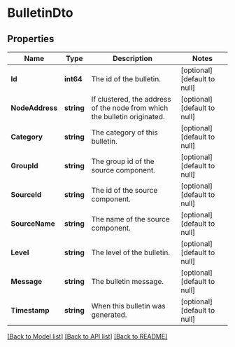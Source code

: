 # BulletinDto

## Properties
Name | Type | Description | Notes
------------ | ------------- | ------------- | -------------
**Id** | **int64** | The id of the bulletin. | [optional] [default to null]
**NodeAddress** | **string** | If clustered, the address of the node from which the bulletin originated. | [optional] [default to null]
**Category** | **string** | The category of this bulletin. | [optional] [default to null]
**GroupId** | **string** | The group id of the source component. | [optional] [default to null]
**SourceId** | **string** | The id of the source component. | [optional] [default to null]
**SourceName** | **string** | The name of the source component. | [optional] [default to null]
**Level** | **string** | The level of the bulletin. | [optional] [default to null]
**Message** | **string** | The bulletin message. | [optional] [default to null]
**Timestamp** | **string** | When this bulletin was generated. | [optional] [default to null]

[[Back to Model list]](../README.md#documentation-for-models) [[Back to API list]](../README.md#documentation-for-api-endpoints) [[Back to README]](../README.md)

